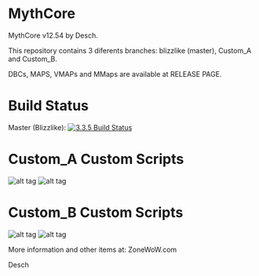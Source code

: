 MythCore
========

MythCore v12.54 by Desch. 

This repository contains 3 diferents branches: blizzlike (master), Custom_A and Custom_B.

DBCs, MAPS, VMAPs and MMaps are available at RELEASE PAGE.

Build Status
========

Master (Blizzlike): [![3.3.5 Build Status](https://travis-ci.org/Desch/MythCore.svg?branch=master)](https://travis-ci.org/Desch/MythCore)

Custom_A Custom Scripts
========

![alt tag](http://i.imgur.com/YZLNena.png "Custom A")
![alt tag](http://i.imgur.com/gzLE06h.png "Custom A")

Custom_B Custom Scripts
========

![alt tag](http://i.imgur.com/4gTCJdI.png "Custom B")
![alt tag](http://i.imgur.com/7XJ4Jty.png "Custom B")

More information and other items at: ZoneWoW.com

Desch
